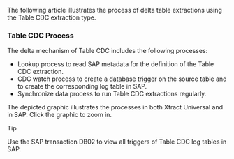 The following article illustrates the process of delta table extractions using the Table CDC extraction type.

### Table CDC Process

The delta mechanism of Table CDC includes the following processes:

- Lookup process to read SAP metadata for the definition of the Table CDC extraction.
- CDC watch process to create a database trigger on the source table and to create the corresponding log table in SAP.
- Synchronize data process to run Table CDC extractions regularly.

The depicted graphic illustrates the processes in both Xtract Universal and in SAP. Click the graphic to zoom in.

Tip

Use the SAP transaction DB02 to view all triggers of Table CDC log tables in SAP.
